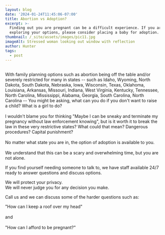 ```yaml
---
layout: blog
date: '2024-01-24T11:45:06-07:00'
title: Abortion vs Adoption?
excerpt: >-
  Finding out you are pregnant can be a difficult experience. If you are
  exploring your options, please consider placing a baby for adoption.
thumbnail: /_site/assets/images/pic11.jpg
imageAlt: Stressed woman looking out window with reflection
author: Hunter
tags:
  - post
---
```

\
With family planning options such as abortion being off the table and/or severely restricted for many in states -- such as Idaho, Wyoming, North Dakota, South Dakota, Nebraska, Iowa, Wisconsin, Texas, Oklahoma, Louisiana, Arkansas, Missouri, Indiana, West Virginia, Kentucky, Tennessee, North Carolina, Mississippi, Alabama, Georgia, South Carolina, North Carolina -- You might be asking, what can you do if you don't want to raise a child? What is a girl to do?\
\
I wouldn't blame you for thinking "Maybe I can be sneaky and terminate my pregnancy without law enforcement knowing", but is it worth it to break the law in these very restrictive states? What could that mean? Dangerous procedures? Capital punishment? \
\
No matter what state you are in, the option of adoption is available to you.\
\
We understand that this can be a scary and overwhelming time, but you are not alone. 

If you find yourself needing someone to talk to, we have staff available 24/7 ready to answer questions and discuss options.

We will protect your privacy. \
We will never judge you for any decision you make.

Call us and we can discuss some of the harder questions such as:

"How can I keep a roof over my head"\
\
and\
\
"How can I afford to be pregnant?"
